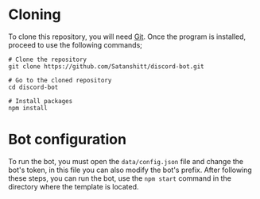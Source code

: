 # Cloning
To clone this repository, you will need [Git](https://git-scm.com/). Once the program is installed, proceed to use the following commands;

```
# Clone the repository
git clone https://github.com/Satanshitt/discord-bot.git

# Go to the cloned repository
cd discord-bot

# Install packages
npm install
```

# Bot configuration
To run the bot, you must open the `data/config.json` file and change the bot's token, in this file you can also modify the bot's prefix. After following these steps, you can run the bot, use the `npm start` command in the directory where the template is located.
